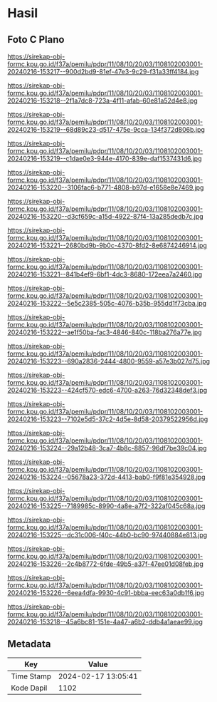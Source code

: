 # Hasil

## Foto C Plano

https://sirekap-obj-formc.kpu.go.id/f37a/pemilu/pdpr/11/08/10/20/03/1108102003001-20240216-153217--900d2bd9-81ef-47e3-9c29-f31a33ff4184.jpg

https://sirekap-obj-formc.kpu.go.id/f37a/pemilu/pdpr/11/08/10/20/03/1108102003001-20240216-153218--2f1a7dc8-723a-4f11-afab-60e81a52d4e8.jpg

https://sirekap-obj-formc.kpu.go.id/f37a/pemilu/pdpr/11/08/10/20/03/1108102003001-20240216-153219--68d89c23-d517-475e-9cca-134f372d806b.jpg

https://sirekap-obj-formc.kpu.go.id/f37a/pemilu/pdpr/11/08/10/20/03/1108102003001-20240216-153219--c1dae0e3-944e-4170-839e-daf1537431d6.jpg

https://sirekap-obj-formc.kpu.go.id/f37a/pemilu/pdpr/11/08/10/20/03/1108102003001-20240216-153220--3106fac6-b771-4808-b97d-e1658e8e7469.jpg

https://sirekap-obj-formc.kpu.go.id/f37a/pemilu/pdpr/11/08/10/20/03/1108102003001-20240216-153220--d3cf659c-a15d-4922-87f4-13a285dedb7c.jpg

https://sirekap-obj-formc.kpu.go.id/f37a/pemilu/pdpr/11/08/10/20/03/1108102003001-20240216-153221--2680bd9b-9b0c-4370-8fd2-8e6874246914.jpg

https://sirekap-obj-formc.kpu.go.id/f37a/pemilu/pdpr/11/08/10/20/03/1108102003001-20240216-153221--841b4ef9-6bf1-4dc3-8680-172eea7a2460.jpg

https://sirekap-obj-formc.kpu.go.id/f37a/pemilu/pdpr/11/08/10/20/03/1108102003001-20240216-153222--5e5c2385-505c-4076-b35b-955dd1f73cba.jpg

https://sirekap-obj-formc.kpu.go.id/f37a/pemilu/pdpr/11/08/10/20/03/1108102003001-20240216-153222--ae1f50ba-fac3-4846-840c-118ba276a77e.jpg

https://sirekap-obj-formc.kpu.go.id/f37a/pemilu/pdpr/11/08/10/20/03/1108102003001-20240216-153223--690a2836-2444-4800-9559-a57e3b027d75.jpg

https://sirekap-obj-formc.kpu.go.id/f37a/pemilu/pdpr/11/08/10/20/03/1108102003001-20240216-153223--424cf570-edc6-4700-a263-76d32348def3.jpg

https://sirekap-obj-formc.kpu.go.id/f37a/pemilu/pdpr/11/08/10/20/03/1108102003001-20240216-153223--7102e5d5-37c2-4d5e-8d58-20379522956d.jpg

https://sirekap-obj-formc.kpu.go.id/f37a/pemilu/pdpr/11/08/10/20/03/1108102003001-20240216-153224--29a12b48-3ca7-4b8c-8857-96df7be39c04.jpg

https://sirekap-obj-formc.kpu.go.id/f37a/pemilu/pdpr/11/08/10/20/03/1108102003001-20240216-153224--05678a23-372d-4413-bab0-f9f81e354928.jpg

https://sirekap-obj-formc.kpu.go.id/f37a/pemilu/pdpr/11/08/10/20/03/1108102003001-20240216-153225--7189985c-8990-4a8e-a7f2-322af045c68a.jpg

https://sirekap-obj-formc.kpu.go.id/f37a/pemilu/pdpr/11/08/10/20/03/1108102003001-20240216-153225--dc31c006-f40c-44b0-bc90-97440884e813.jpg

https://sirekap-obj-formc.kpu.go.id/f37a/pemilu/pdpr/11/08/10/20/03/1108102003001-20240216-153226--2c4b8772-6fde-49b5-a37f-47ee01d08feb.jpg

https://sirekap-obj-formc.kpu.go.id/f37a/pemilu/pdpr/11/08/10/20/03/1108102003001-20240216-153226--6eea4dfa-9930-4c91-bbba-eec63a0db1f6.jpg

https://sirekap-obj-formc.kpu.go.id/f37a/pemilu/pdpr/11/08/10/20/03/1108102003001-20240216-153218--45a6bc81-151e-4a47-a6b2-ddb4a1aeae99.jpg


## Metadata

| Key        | Value               |
| ---------- | ------------------- |
| Time Stamp | 2024-02-17 13:05:41 |
| Kode Dapil | 1102                |



